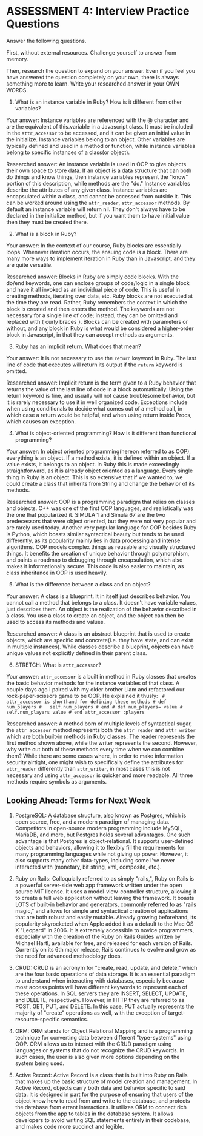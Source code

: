 # ASSESSMENT 4: Interview Practice Questions
Answer the following questions.

First, without external resources. Challenge yourself to answer from memory.

Then, research the question to expand on your answer. Even if you feel you have answered the question completely on your own, there is always something more to learn. Write your researched answer in your OWN WORDS.

1. What is an instance variable in Ruby? How is it different from other variables?

  Your answer:
  Instance variables are referenced with the @ character and are the equivalent of this.variable in a Javascript class. It must be included in the
  `attr_accessor` to be accessed, and it can be given an initial value in the initialize. Instance variables belong to an object. Other variables are typically
  defined and used in a method or function, while instance variables belong to specific instances of a class(or object).

  Researched answer:
  An instance variable is used in OOP to give objects their own space to store data. If an object is a data structure that can both do things and know things, then
  instance variables represent the "know" portion of this description, while methods are the "do." Instance variables describe the attributes of any given class. Instance
  variables are encapsulated within a class, and cannot be accessed from outside it. This can be worked around using the `attr_reader`, `attr_accessor` methods. By default an
  instance variable will return nil. They don't always have to be declared in the initialize method, but if you want them to have initial value then they must be created there.


2. What is a block in Ruby?

  Your answer:
  In the context of our course, Ruby blocks are essentially loops. Whenever iteration occurs, the ensuing code is a block. There are many more ways to implement iteration in Ruby than in
  Javascript, and they are quite versatile.

  Researched answer:
  Blocks in Ruby are simply code blocks. With the do/end keywords, one can enclose groups of code/logic in a single block and have it all invoked as an individual piece of code. This is
  useful in creating methods, iterating over data, etc. Ruby blocks are not executed at the time they are read. Rather, Ruby remembers the context in which the block is created and then
  enters the method. The keywords are not necessary for a single line of code; instead, they can be omitted and replaced with { curly braces }. Blocks can be created with parameters or
  without, and any block in Ruby is what would be considered a higher-order block in Javascript, in that they can accept methods as arguments.



3. Ruby has an implicit return. What does that mean?

  Your answer:
  It is not necessary to use the `return` keyword in Ruby. The last line of code that executes will return its output if the `return` keyword is omitted.

  Researched answer:
  Implicit return is the term given to a Ruby behavior that returns the value of the last line of code in a block automatically. Using the return keyword is fine, and usually will not
  cause troublesome behavior, but it is rarely necessary to use it in well organized code. Exceptions include when using conditionals to decide what comes out of a method call, in which
  case a return would be helpful, and when using return inside Procs, which causes an exception.



4. What is object-oriented programming? How is it different than functional programming?

  Your answer:
  In object oriented programming(hereon referred to as OOP), everything is an object. If a method exists, it is defined within an object. If a value exists, it belongs
  to an object. In Ruby this is made exceedingly straightforward, as it is already object oriented as a language. Every single thing in Ruby is an object. This is
  so extensive that if we wanted to, we could create a class that inherits from String and change the behavior of its methods.

  Researched answer:
  OOP is a programming paradigm that relies on classes and objects. C++ was one of the first OOP languages, and realistically was the one that popularized it. SIMULA 1 and
  Simula 67 are the two predecessors that were object oriented, but they were not very popular and are rarely used today. Another very popular language for OOP besides Ruby
  is Python, which boasts similar syntactical beauty but tends to be used differently, as its popularity mainly lies in data processing and intense algorithms. OOP models
  complex things as reusable and visually structured things. It benefits the creation of unique behavior through polymorphism, and paints a roadmap to debugging through
  encapsulation, which also makes it informationally secure. This code is also easier to maintain, as class inheritance in OOP is used heavily.



5. What is the difference between a class and an object?

  Your answer:
  A class is a blueprint. It in itself just describes behavior. You cannot call a method that belongs to a class. It doesn't have variable values, just describes them.
  An object is the realization of the behavior described in a class. You use a class to create an object, and the object can then be used to access its methods and
  values.

  Researched answer:
  A class is an abstract blueprint that is used to create objects, which are specific and concrete(i.e. they have state, and can exist in multiple instances). While classes
  describe a blueprint, objects can have unique values not explicitly defined in their parent class.



6. STRETCH: What is `attr_accessor`?

  Your answer:
  `attr_accessor` is a built in method in Ruby classes that creates the basic behavior methods for the instance variables of that class.
  A couple days ago I paired with my older brother Liam and refactored our rock-paper-scissors game to be OOP. He explained it thusly:
      ` # attr_accessor is shorthand for defining these methods
        # def num_players
        #   self.num_players
        # end
        # def num_players= value
        #   self.num_players value
        # end
        attr_accessor :players`

  Researched answer:
  A method born of multiple levels of syntactical sugar, the `attr_accessor` method represents both the `attr_reader` and `attr_writer` which are both built-in methods
  in Ruby classes. The reader represents the first method shown above, while the writer represents the second. However, why write out both of these methods every time
  when we can combine them? While there are some cases where, in order to make information security airtight, one might wish to specifically define the attributes for
  `attr_reader` differently than `attr_writer`, in most cases this is not necessary and using `attr_accessor` is quicker and more readable. All three methods require
  symbols as arguments.



## Looking Ahead: Terms for Next Week

1. PostgreSQL:
    A database structure, also known as Postgres, which is open source, free, and a modern paradigm of managing data. Competitors in open-source modern programming
    include MySQL, MariaDB, and more, but Postgres holds several advantages. One such advantage is that Postgres is object-relational. It supports user-defined objects
    and behaviors, allowing it to flexibly fill the requirements for many programming languages while not giving up power. However, it also supports many other data-types,
    including some I've never interacted with (monetary, bit string, xml, composite, etc.).

2. Ruby on Rails:
    Colloquially referred to as simply "rails,", Ruby on Rails is a powerful server-side web app framework written under the open source MIT license. It uses a
    model-view-controller structure, allowing it to create a full web application without leaving the framework. It boasts LOTS of built-in behavior and generators,
    commonly referred to as "rails magic," and allows for simple and syntactical creation of applications that are both robust and easily mutable. Already growing
    beforehand, its popularity skyrocketed when Apple added it as a default to the Mac OS X "Leopard" in 2006. It is extremely accessible to novice programmers, especially
    with the creation of the Ruby on Rails Guides written by Michael Hartl, available for free, and released for each version of Rails. Currently on its 6th major release,
    Rails continues to evolve and grow as the need for advanced methodology does.

3. CRUD:
    CRUD is an acronym for "create, read, update, and delete," which are the four basic operations of data storage. It is an essential paradigm to understand when interacting
    with databases, especially because most access points will have different keywords to represent each of these operations. In SQL servers they are INSERT, SELECT, UPDATE, and
    DELETE, respectively. However, in HTTP they are referred to as POST, GET, PUT, and DELETE. In this case, PUT actually represents the majority of "create" operations as well,
    with the exception of target-resource-specific semantics.

4. ORM:
    ORM stands for Object Relational Mapping and is a programming technique for converting data between different "type-systems" using OOP. ORM allows us to interact with the
    CRUD paradigm using languages or systems that do not recognize the CRUD keywords. In such cases, the user is also given more options depending on the system being used.

5. Active Record:
    Active Record is a class that is built into Ruby on Rails that makes up the basic structure of model creation and management. In Active Record, objects carry
    both data and behavior specific to said data. It is designed in part for the purpose of ensuring that users of the object know how to read from and write to the database,
    and protects the database from errant interactions. It utilizes ORM to connect rich objects from the app to tables in the database system. It allows developers to avoid
    writing SQL statements entirely in their codebase, and makes code more succinct and legible.
